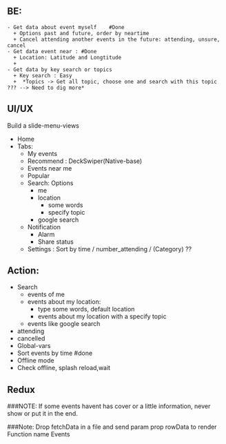 ## BE:
  ```
  - Get data about event myself    #Done
    + Options past and future, order by neartime
    + Cancel attending another events in the future: attending, unsure, cancel
  - Get data event near : #Done
    + Location: Latitude and Longtitude
    + 
  - Get data by key search or topics
    + Key search : Easy
    +  *Topics -> Get all topic, choose one and search with this topic ??? --> Need to dig more*
  ```
## UI/UX
Build a slide-menu-views
  - Home
  - Tabs:
    + My events
    + Recommend : DeckSwiper(Native-base)
    + Events near me
    + Popular
    + Search: Options
      + me
      + location
        + some words
        + specify topic
      + google search
    + Notification
      + Alarm
      + Share status
    + Settings : Sort by time / number_attending / (Category) ??
    
## Action:
  - Search
    + events of me
    + events about my location:
      + type some words, default location
      + events about my location with a specify topic
    + events like google search
  - attending
  - cancelled
  - Global-vars
  - Sort events by time #done
  - Offline mode
  - Check offline, splash reload,wait
## Redux

###NOTE: If some events havent has cover or a little information, never show or put it in the end.


###Note: Drop fetchData in a file and send param prop rowData to render Function name Events

